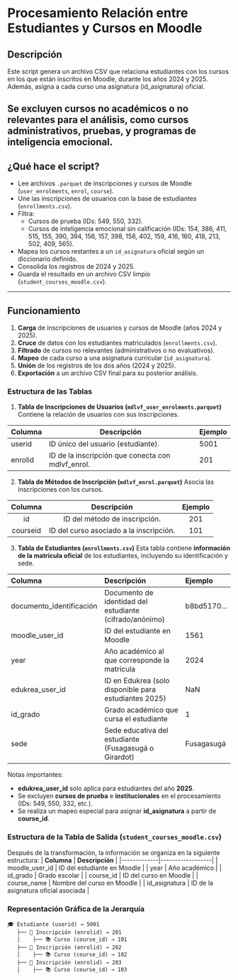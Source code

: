 # Procesamiento Relación entre Estudiantes y Cursos en Moodle

## Descripción
Este script genera un archivo CSV que relaciona estudiantes con los cursos en los que están inscritos en Moodle, durante los años 2024 y 2025. Además, asigna a cada curso una asignatura (id_asignatura) oficial.

Se excluyen cursos no académicos o no relevantes para el análisis, como cursos administrativos, pruebas, y programas de inteligencia emocional.
---

## ¿Qué hace el script?
- Lee archivos `.parquet` de inscripciones y cursos de Moodle (`user_enrolments`, `enrol`, `course`).
- Une las inscripciones de usuarios con la base de estudiantes (`enrollments.csv`).
- Filtra:
  - Cursos de prueba (IDs: 549, 550, 332).
  - Cursos de inteligencia emocional sin calificación (IDs: 154, 386, 411, 515, 155, 390, 394, 156, 157, 398, 158, 402, 159, 416, 160, 418, 213, 502, 409, 565).
- Mapea los cursos restantes a un `id_asignatura` oficial según un diccionario definido.
- Consolida los registros de 2024 y 2025.
- Guarda el resultado en un archivo CSV limpio (`student_courses_moodle.csv`).

---

## Funcionamiento
1. **Carga** de inscripciones de usuarios y cursos de Moodle (años 2024 y 2025).
2. **Cruce** de datos con los estudiantes matriculados (`enrollments.csv`).
3. **Filtrado** de cursos no relevantes (administrativos o no evaluativos).
4. **Mapeo** de cada curso a una asignatura curricular (`id_asignatura`).
5. **Unión** de los registros de los dos años (2024 y 2025).
6. **Exportación** a un archivo CSV final para su posterior análisis.

### Estructura de las Tablas

1. **Tabla de Inscripciones de Usuarios (`mdlvf_user_enrolments.parquet`)**
Contiene la relación de usuarios con sus inscripciones.

| **Columna** | **Descripción** | **Ejemplo** |
|---|---|---|
| userid | ID único del usuario (estudiante). | 5001 |
| enrolid | ID de la inscripción que conecta con mdlvf_enrol. | 201 |

2. **Tabla de Métodos de Inscripción (`mdlvf_enrol.parquet`)**
Asocia las inscripciones con los cursos.

| **Columna** | **Descripción** | **Ejemplo** |
|:-:|:-:|:-:|
| id | ID del método de inscripción. | 201 |
| courseid | ID del curso asociado a la inscripción. | 101 |

3. **Tabla de Estudiantes (`enrollments.csv`)**
Esta tabla contiene **información de la matrícula oficial** de los estudiantes, incluyendo su identificación y sede.

| **Columna** | **Descripción** | **Ejemplo** |
|:------------|:----------------|:------------|
| documento_identificación | Documento de identidad del estudiante (cifrado/anónimo) | b8bd5170... |
| moodle_user_id | ID del estudiante en Moodle | 1561 |
| year | Año académico al que corresponde la matrícula | 2024 |
| edukrea_user_id | ID en Edukrea (solo disponible para estudiantes 2025) | NaN |
| id_grado | Grado académico que cursa el estudiante | 1 |
| sede | Sede educativa del estudiante (Fusagasugá o Girardot) | Fusagasugá |

Notas importantes:
- **edukrea_user_id** solo aplica para estudiantes del año **2025**.
- Se excluyen **cursos de prueba** e **institucionales** en el procesamiento (IDs: 549, 550, 332, etc.).
- Se realiza un mapeo especial para asignar **id_asignatura** a partir de **course_id**.

### Estructura de la Tabla de Salida (`student_courses_moodle.csv`)
Después de la transformación, la información se organiza en la siguiente estructura:
| **Columna** | **Descripción** |
|-------------|------------------|
| moodle_user_id | ID del estudiante en Moodle |
| year | Año académico |
| id_grado | Grado escolar |
| course_id | ID del curso en Moodle |
| course_name | Nombre del curso en Moodle |
| id_asignatura | ID de la asignatura oficial asociada |

### Representación Gráfica de la Jerarquía

```
🎓 Estudiante (userid) → 5001
   ├── 📜 Inscripción (enrolid) → 201
   │    ├── 📚 Curso (course_id) → 101
   ├── 📜 Inscripción (enrolid) → 202
   │    ├── 📚 Curso (course_id) → 102
   ├── 📜 Inscripción (enrolid) → 203
   │    ├── 📚 Curso (course_id) → 103 
```